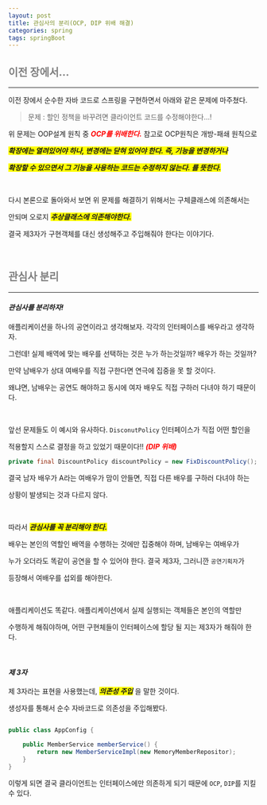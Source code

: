 ```yaml
---
layout: post
title: 관심사의 분리(OCP, DIP 위배 해결)
categories: spring
tags: springBoot
---
```


## <span style="color:gray">이전 장에서...</span>

---

이전 장에서 순수한 자바 코드로 스프링을 구현하면서 아래와 같은 문제에 마주쳤다.

> 문제 : 할인 정책을 바꾸려면 클라이언트 코드를 수정해야한다...!

위 문제는 OOP설계 원칙 중 ***<span style="color:red">OCP를 위배한다.</span>*** 참고로 OCP원칙은 개방-패쇄 원칙으로 

***<span style="background-color:yellow">확장에는 열려있어야 하나, 변경에는 닫혀 있어야 한다. 즉, 기능을 변경하거나</span>***

***<span style="background-color:yellow">확장할 수 있으면서 그 기능을 사용하는 코드는 수정하지 않는다. 를 뜻한다.</span>***

<br>

다시 본론으로 돌아와서 보면 위 문제를 해결하기 위해서는 구체클래스에 의존해서는 

안되며 오로지 ***<span style="background-color:yellow">추상클래스에 의존해야한다.</span>***

결국 제3자가 구현객체를 대신 생성해주고 주입해줘야 한다는 이야기다.

<br>

## <span style="color:gray">관심사 분리</span>

---

#### ***관심사를 분리하자!***

애플리케이션을 하나의 공연이라고 생각해보자. 각각의 인터페이스를 배우라고 생각하자.

그런데! 실제 배역에 맞는 배우를 선택하는 것은 누가 하는것일까? 배우가 하는 것일까? 

만약 남배우가 상대 여배우를 직접 구한다면 연극에 집중을 못 할 것이다. 

왜냐면, 남배우는 공연도 해야하고 동시에 여자 배우도 직접 구하러 다녀야 하기 때문이다.

<br>

앞선 문제들도 이 예시와 유사하다. `DisconutPolicy` 인터페이스가 직접 어떤 할인을 

적용할지 스스로 결정을 하고 있었기 때문이다!! ***<span style="color:red">(DIP 위배)</span>***

```java
private final DiscountPolicy discountPolicy = new FixDiscountPolicy();
```

결국 남자 배우가 A라는 여배우가 맘이 안들면, 직접 다른 배우를 구하러 다녀야 하는

상황이 발생되는 것과 다르지 않다.

<br>

따라서 ***<span style="background-color:yellow">관심사를 꼭 분리해야 한다.</span>***

배우는 본인의 역할인 배역을 수행하는 것에만 집중해야 하며, 남배우는 여배우가 

누가 오더라도 똑같이 공연을 할 수 있어야 한다. 결국 제3자, 그러니깐 `공연기획자`가

등장해서 여배우를 섭외를 해야한다.

<br>

애플리케이션도 똑같다. 애플리케이션에서 실제 실행되는 객체들은 본인의 역할만

수행하게 해줘야하며, 어떤 구현체들이 인터페이스에 할당 될 지는 제3자가 해줘야 한다.

<br>

#### ***제 3자***

제 3자라는 표현을 사용했는데, ***<span style="background-color:yellow">의존성 주입</span>*** 을 말한 것이다.

생성자를 통해서 순수 자바코드로 의존성을 주입해봤다. 

```java

public class AppConfig {

    public MemberService memberService() {
        return new MemberServiceImpl(new MemoryMemberRepositor);
    }
}
```

이렇게 되면 결국 클라이언트는 인터페이스에만 의존하게 되기 때문에 `OCP`, `DIP`를 지킬수 있다.